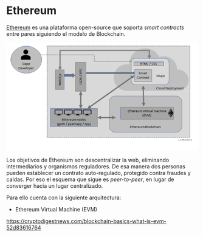 # Ethereum

[Ethereum](https://www.ethereum.org/) es una plataforma open-source que soporta  _smart contracts_ entre pares siguiendo el modelo de Blockchain.

![image](../images/EthEcosys2.png)

Los objetivos de Ethereum son descentralizar la web, eliminando intermediarios y organismos reguladores. De esa manera dos personas pueden establecer un contrato auto-regulado, protegido contra fraudes y caídas. Por eso el esquema que sigue es _peer-to-peer_, en lugar de converger hacia un lugar centralizado.

Para ello cuenta con la siguiente arquitectura:

* Ethereum Virtual Machine (EVM)

https://cryptodigestnews.com/blockchain-basics-what-is-evm-52d83616764